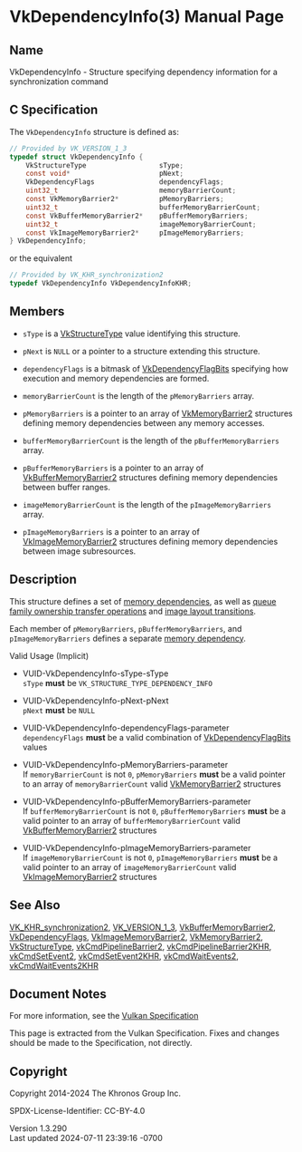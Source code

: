 # VkDependencyInfo(3) Manual Page

## Name

VkDependencyInfo - Structure specifying dependency information for a
synchronization command



## <a href="#_c_specification" class="anchor"></a>C Specification

The `VkDependencyInfo` structure is defined as:

``` c
// Provided by VK_VERSION_1_3
typedef struct VkDependencyInfo {
    VkStructureType                  sType;
    const void*                      pNext;
    VkDependencyFlags                dependencyFlags;
    uint32_t                         memoryBarrierCount;
    const VkMemoryBarrier2*          pMemoryBarriers;
    uint32_t                         bufferMemoryBarrierCount;
    const VkBufferMemoryBarrier2*    pBufferMemoryBarriers;
    uint32_t                         imageMemoryBarrierCount;
    const VkImageMemoryBarrier2*     pImageMemoryBarriers;
} VkDependencyInfo;
```

or the equivalent

``` c
// Provided by VK_KHR_synchronization2
typedef VkDependencyInfo VkDependencyInfoKHR;
```

## <a href="#_members" class="anchor"></a>Members

- `sType` is a [VkStructureType](https://registry.khronos.org/vulkan/specs/1.3-extensions/man/html/VkStructureType.html) value identifying
  this structure.

- `pNext` is `NULL` or a pointer to a structure extending this
  structure.

- `dependencyFlags` is a bitmask of
  [VkDependencyFlagBits](https://registry.khronos.org/vulkan/specs/1.3-extensions/man/html/VkDependencyFlagBits.html) specifying how
  execution and memory dependencies are formed.

- `memoryBarrierCount` is the length of the `pMemoryBarriers` array.

- `pMemoryBarriers` is a pointer to an array of
  [VkMemoryBarrier2](https://registry.khronos.org/vulkan/specs/1.3-extensions/man/html/VkMemoryBarrier2.html) structures defining memory
  dependencies between any memory accesses.

- `bufferMemoryBarrierCount` is the length of the
  `pBufferMemoryBarriers` array.

- `pBufferMemoryBarriers` is a pointer to an array of
  [VkBufferMemoryBarrier2](https://registry.khronos.org/vulkan/specs/1.3-extensions/man/html/VkBufferMemoryBarrier2.html) structures
  defining memory dependencies between buffer ranges.

- `imageMemoryBarrierCount` is the length of the `pImageMemoryBarriers`
  array.

- `pImageMemoryBarriers` is a pointer to an array of
  [VkImageMemoryBarrier2](https://registry.khronos.org/vulkan/specs/1.3-extensions/man/html/VkImageMemoryBarrier2.html) structures
  defining memory dependencies between image subresources.

## <a href="#_description" class="anchor"></a>Description

This structure defines a set of <a
href="https://registry.khronos.org/vulkan/specs/1.3-extensions/html/vkspec.html#synchronization-dependencies-memory"
target="_blank" rel="noopener">memory dependencies</a>, as well as <a
href="https://registry.khronos.org/vulkan/specs/1.3-extensions/html/vkspec.html#synchronization-queue-transfers"
target="_blank" rel="noopener">queue family ownership transfer
operations</a> and <a
href="https://registry.khronos.org/vulkan/specs/1.3-extensions/html/vkspec.html#synchronization-image-layout-transitions"
target="_blank" rel="noopener">image layout transitions</a>.

Each member of `pMemoryBarriers`, `pBufferMemoryBarriers`, and
`pImageMemoryBarriers` defines a separate <a
href="https://registry.khronos.org/vulkan/specs/1.3-extensions/html/vkspec.html#synchronization-dependencies-memory"
target="_blank" rel="noopener">memory dependency</a>.

Valid Usage (Implicit)

- <a href="#VUID-VkDependencyInfo-sType-sType"
  id="VUID-VkDependencyInfo-sType-sType"></a>
  VUID-VkDependencyInfo-sType-sType  
  `sType` **must** be `VK_STRUCTURE_TYPE_DEPENDENCY_INFO`

- <a href="#VUID-VkDependencyInfo-pNext-pNext"
  id="VUID-VkDependencyInfo-pNext-pNext"></a>
  VUID-VkDependencyInfo-pNext-pNext  
  `pNext` **must** be `NULL`

- <a href="#VUID-VkDependencyInfo-dependencyFlags-parameter"
  id="VUID-VkDependencyInfo-dependencyFlags-parameter"></a>
  VUID-VkDependencyInfo-dependencyFlags-parameter  
  `dependencyFlags` **must** be a valid combination of
  [VkDependencyFlagBits](https://registry.khronos.org/vulkan/specs/1.3-extensions/man/html/VkDependencyFlagBits.html) values

- <a href="#VUID-VkDependencyInfo-pMemoryBarriers-parameter"
  id="VUID-VkDependencyInfo-pMemoryBarriers-parameter"></a>
  VUID-VkDependencyInfo-pMemoryBarriers-parameter  
  If `memoryBarrierCount` is not `0`, `pMemoryBarriers` **must** be a
  valid pointer to an array of `memoryBarrierCount` valid
  [VkMemoryBarrier2](https://registry.khronos.org/vulkan/specs/1.3-extensions/man/html/VkMemoryBarrier2.html) structures

- <a href="#VUID-VkDependencyInfo-pBufferMemoryBarriers-parameter"
  id="VUID-VkDependencyInfo-pBufferMemoryBarriers-parameter"></a>
  VUID-VkDependencyInfo-pBufferMemoryBarriers-parameter  
  If `bufferMemoryBarrierCount` is not `0`, `pBufferMemoryBarriers`
  **must** be a valid pointer to an array of `bufferMemoryBarrierCount`
  valid [VkBufferMemoryBarrier2](https://registry.khronos.org/vulkan/specs/1.3-extensions/man/html/VkBufferMemoryBarrier2.html) structures

- <a href="#VUID-VkDependencyInfo-pImageMemoryBarriers-parameter"
  id="VUID-VkDependencyInfo-pImageMemoryBarriers-parameter"></a>
  VUID-VkDependencyInfo-pImageMemoryBarriers-parameter  
  If `imageMemoryBarrierCount` is not `0`, `pImageMemoryBarriers`
  **must** be a valid pointer to an array of `imageMemoryBarrierCount`
  valid [VkImageMemoryBarrier2](https://registry.khronos.org/vulkan/specs/1.3-extensions/man/html/VkImageMemoryBarrier2.html) structures

## <a href="#_see_also" class="anchor"></a>See Also

[VK_KHR_synchronization2](https://registry.khronos.org/vulkan/specs/1.3-extensions/man/html/VK_KHR_synchronization2.html),
[VK_VERSION_1_3](https://registry.khronos.org/vulkan/specs/1.3-extensions/man/html/VK_VERSION_1_3.html),
[VkBufferMemoryBarrier2](https://registry.khronos.org/vulkan/specs/1.3-extensions/man/html/VkBufferMemoryBarrier2.html),
[VkDependencyFlags](https://registry.khronos.org/vulkan/specs/1.3-extensions/man/html/VkDependencyFlags.html),
[VkImageMemoryBarrier2](https://registry.khronos.org/vulkan/specs/1.3-extensions/man/html/VkImageMemoryBarrier2.html),
[VkMemoryBarrier2](https://registry.khronos.org/vulkan/specs/1.3-extensions/man/html/VkMemoryBarrier2.html),
[VkStructureType](https://registry.khronos.org/vulkan/specs/1.3-extensions/man/html/VkStructureType.html),
[vkCmdPipelineBarrier2](https://registry.khronos.org/vulkan/specs/1.3-extensions/man/html/vkCmdPipelineBarrier2.html),
[vkCmdPipelineBarrier2KHR](https://registry.khronos.org/vulkan/specs/1.3-extensions/man/html/vkCmdPipelineBarrier2KHR.html),
[vkCmdSetEvent2](https://registry.khronos.org/vulkan/specs/1.3-extensions/man/html/vkCmdSetEvent2.html),
[vkCmdSetEvent2KHR](https://registry.khronos.org/vulkan/specs/1.3-extensions/man/html/vkCmdSetEvent2KHR.html),
[vkCmdWaitEvents2](https://registry.khronos.org/vulkan/specs/1.3-extensions/man/html/vkCmdWaitEvents2.html),
[vkCmdWaitEvents2KHR](https://registry.khronos.org/vulkan/specs/1.3-extensions/man/html/vkCmdWaitEvents2KHR.html)

## <a href="#_document_notes" class="anchor"></a>Document Notes

For more information, see the <a
href="https://registry.khronos.org/vulkan/specs/1.3-extensions/html/vkspec.html#VkDependencyInfo"
target="_blank" rel="noopener">Vulkan Specification</a>

This page is extracted from the Vulkan Specification. Fixes and changes
should be made to the Specification, not directly.

## <a href="#_copyright" class="anchor"></a>Copyright

Copyright 2014-2024 The Khronos Group Inc.

SPDX-License-Identifier: CC-BY-4.0

Version 1.3.290  
Last updated 2024-07-11 23:39:16 -0700
